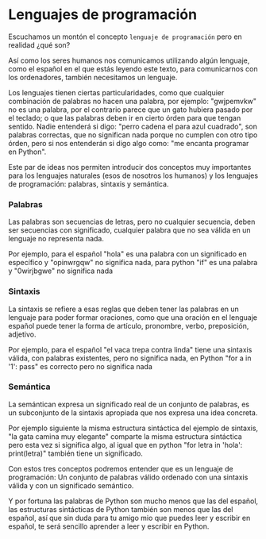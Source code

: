 # Lenguajes de programación

Escuchamos un montón el concepto `lenguaje de programación` pero en realidad ¿qué son?

Así como los seres humanos nos comunicamos utilizando algún lenguaje, como el español en el que estás leyendo este texto, para comunicarnos con los ordenadores, también necesitamos un lenguaje.

Los lenguajes tienen ciertas particularidades, como que cualquier combinación de palabras no hacen una palabra, por ejemplo: "gwjpemvkw" no es una palabra, por el contrario parece que un gato hubiera pasado por el teclado; o que las palabras deben ir en cierto órden para que tengan sentido. Nadie entenderá si digo: "perro cadena el para azul cuadrado", son palabras correctas, que no significan nada porque no cumplen con otro tipo órden, pero si nos entenderán si digo algo como: "me encanta programar en Python". 

Este par de ideas nos permiten introducir dos conceptos muy importantes para los lenguajes naturales (esos de nosotros los humanos) y los lenguajes de programación: palabras, sintaxis y semántica.

### Palabras
Las palabras son secuencias de letras, pero no cualquier secuencia, deben ser secuencias con significado, cualquier palabra que no sea válida en un lenguaje no representa nada. 

Por ejemplo, para el español "hola" es una palabra con un significado en específico y "opinwrgqw" no significa nada, para python "if" es una palabra y "0wirjbgwe" no significa nada

### Sintaxis
La sintaxis se refiere a esas reglas que deben tener las palabras en un lenguaje para poder formar oraciones, como que una oración en el lenguaje español puede tener la forma de artículo, pronombre, verbo, preposición, adjetivo.

Por ejemplo, para el español "el vaca trepa contra linda" tiene una sintaxis válida, con palabras existentes, pero no significa nada, en Python "for a in '1': pass" es correcto pero no significa nada

### Semántica
La semántican expresa un significado real de un conjunto de palabras, es un subconjunto de la sintaxis apropiada que nos expresa una idea concreta.

Por ejemplo siguiente la misma estructura sintáctica del ejemplo de sintaxis, "la gata camina muy elegante" comparte la misma estructura sintáctica pero esta vez si significa algo, al igual que en python "for letra in 'hola': print(letra)" también tiene un significado.

Con estos tres conceptos podremos entender que es un lenguaje de programación: Un conjunto de palabras válido ordenado con una sintaxis válida y con un significado semántico.

Y por fortuna las palabras de Python son mucho menos que las del español, las estructuras sintácticas de Python también son menos que las del español, así que sin duda para tu amigo mio que puedes leer y escribir en español, te será sencillo aprender a leer y escribir en Python.